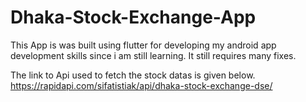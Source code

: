 # Dhaka-Stock-Exchange-App
This App is was built using flutter for developing my android app development skills since i am still learning.
It still requires many fixes.

The link to Api used to fetch the stock datas is given below. 
https://rapidapi.com/sifatistiak/api/dhaka-stock-exchange-dse/

